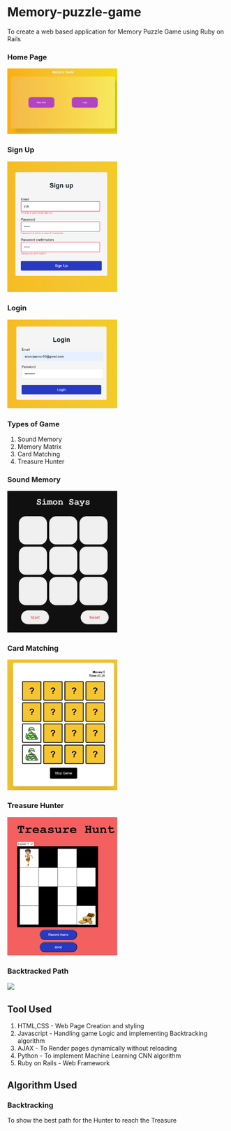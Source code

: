 # Memory-puzzle-game
To create a web based application for Memory Puzzle Game using Ruby on Rails 

### Home Page
<img src="/images/home.png" width=50%>

### Sign Up 
<img src="/images/signup.png" width=50%>

### Login
<img src="/images/login.png" width=50%>

### Types of Game
1. Sound Memory
2. Memory Matrix
3. Card Matching
4. Treasure Hunter

### Sound Memory
<img src="/images/simon.png" width=50%>

### Card Matching
<img src="/images/card.png" width=50%>

### Treasure Hunter
<img src="/images/treasure.png" width=50%>

### Backtracked Path
<img src="/images/backtrack" width=50%>

## Tool Used
1. HTML,CSS       - Web Page Creation and styling
2. Javascript     - Handling game Logic and implementing Backtracking algorithm
3. AJAX           - To Render pages dynamically without reloading
4. Python         - To implement Machine Learning CNN algorithm
5. Ruby on Rails  - Web Framework

## Algorithm Used

### Backtracking 
To show the best path for the Hunter to reach the Treasure

